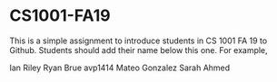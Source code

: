 # CS1001-FA19
This is a simple assignment to introduce students in CS 1001 FA 19 to Github.
Students should add their name below this one. For example,

Ian Riley
Ryan Brue
avp1414
Mateo Gonzalez
Sarah Ahmed
